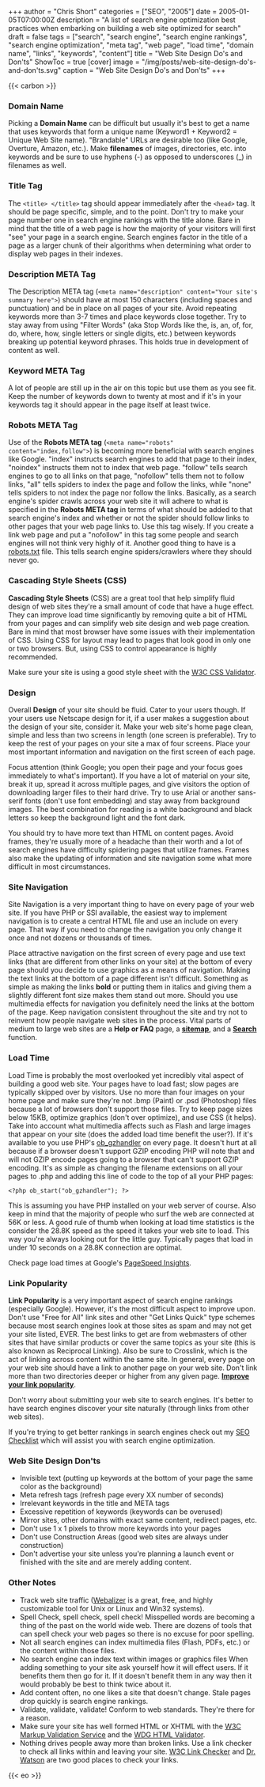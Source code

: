+++
author = "Chris Short"
categories = ["SEO", "2005"]
date = 2005-01-05T07:00:00Z
description = "A list of search engine optimization best practices when embarking on building a web site optimized for search"
draft = false
tags = ["search", "search engine", "search engine rankings", "search engine optimization", "meta tag", "web page", "load time", "domain name", "links", "keywords", "content"]
title = "Web Site Design Do's and Don'ts"
ShowToc = true
[cover]
image = "/img/posts/web-site-design-do's-and-don'ts.svg"
caption = "Web Site Design Do's and Don'ts"
+++

{{< carbon >}}

### Domain Name

Picking a **Domain Name** can be difficult but usually it's best to get a name that uses keywords that form a unique name (Keyword1 + Keyword2 = Unique Web Site name). "Brandable" URLs are desirable too (like Google, Overture, Amazon, etc.). Make **filenames** of images, directories, etc. into keywords and be sure to use hyphens (-) as opposed to underscores (_) in filenames as well.

### Title Tag

The `<title> </title>` tag should appear immediately after the `<head>` tag. It should be page specific, simple, and to the point. Don't try to make your page number one in search engine rankings with the title alone. Bare in mind that the title of a web page is how the majority of your visitors will first "see" your page in a search engine. Search engines factor in the title of a page as a larger chunk of their algorithms when determining what order to display web pages in their indexes.

### Description META Tag

The Description META tag (`<meta name="description" content="Your site's summary here">`) should have at most 150 characters (including spaces and punctuation) and be in place on all pages of your site. Avoid repeating keywords more than 3-7 times and place keywords close together. Try to stay away from using "Filter Words" (aka Stop Words like the, is, an, of, for, do, where, how, single letters or single digits, etc.) between keywords breaking up potential keyword phrases. This holds true in development of content as well.

### Keyword META Tag

A lot of people are still up in the air on this topic but use them as you see fit. Keep the number of keywords down to twenty at most and if it's in your keywords tag it should appear in the page itself at least twice.

### Robots META Tag

Use of the **Robots META tag** (`<meta name="robots" content="index,follow">`) is becoming more beneficial with search engines like Google. "index" instructs search engines to add that page to their index, "noindex" instructs them not to index that web page. "follow" tells search engines to go to all links on that page, "nofollow" tells them not to follow links, "all" tells spiders to index the page and follow the links, while "none" tells spiders to not index the page nor follow the links. Basically, as a search engine's spider crawls across your web site it will adhere to what is specified in the **Robots META tag** in terms of what should be added to that search engine's index and whether or not the spider should follow links to other pages that your web page links to. Use this tag wisely. If you create a link web page and put a "nofollow" in this tag some people and search engines will not think very highly of it. Another good thing to have is a [robots.txt](https://www.robotstxt.org/) file. This tells search engine spiders/crawlers where they should never go.

### Cascading Style Sheets (CSS)

**Cascading Style Sheets** (CSS) are a great tool that help simplify fluid design of web sites they're a small amount of code that have a huge effect. They can improve load time significantly by removing quite a bit of HTML from your pages and can simplify web site design and web page creation. Bare in mind that most browser have some issues with their implementation of CSS. Using CSS for layout may lead to pages that look good in only one or two browsers. But, using CSS to control appearance is highly recommended.

Make sure your site is using a good style sheet with the [W3C CSS Validator](https://jigsaw.w3.org/css-validator/).

### Design

Overall **Design** of your site should be fluid. Cater to your users though. If your users use Netscape design for it, if a user makes a suggestion about the design of your site, consider it. Make your web site's home page clean, simple and less than two screens in length (one screen is preferable). Try to keep the rest of your pages on your site a max of four screens. Place your most important information and navigation on the first screen of each page.

Focus attention (think Google; you open their page and your focus goes immediately to what's important). If you have a lot of material on your site, break it up, spread it across multiple pages, and give visitors the option of downloading larger files to their hard drive. Try to use Arial or another sans-serif fonts (don't use font embedding) and stay away from background images. The best combination for reading is a white background and black letters so keep the background light and the font dark.

You should try to have more text than HTML on content pages. Avoid frames, they're usually more of a headache than their worth and a lot of search engines have difficulty spidering pages that utilize frames. Frames also make the updating of information and site navigation some what more difficult in most circumstances.

### Site Navigation

Site Navigation is a very important thing to have on every page of your web site. If you have PHP or SSI available, the easiest way to implement navigation is to create a central HTML file and use an include on every page. That way if you need to change the navigation you only change it once and not dozens or thousands of times.

Place attractive navigation on the first screen of every page and use text links (that are different from other links on your site) at the bottom of every page should you decide to use graphics as a means of navigation. Making the text links at the bottom of a page different isn't difficult. Something as simple as making the links **bold** or putting them in italics and giving them a slightly different font size makes them stand out more. Should you use multimedia effects for navigation you definitely need the links at the bottom of the page. Keep navigation consistent throughout the site and try not to reinvent how people navigate web sites in the process. Vital parts of medium to large web sites are a **Help or FAQ** page, a [**sitemap**](/sitemap.xml), and a [**Search**](/search) function.

### Load Time

Load Time is probably the most overlooked yet incredibly vital aspect of building a good web site. Your pages have to load fast; slow pages are typically skipped over by visitors. Use no more than four images on your home page and make sure they're not .bmp (Paint) or .psd (Photoshop) files because a lot of browsers don't support those files. Try to keep page sizes below 15KB, optimize graphics (don't over optimize), and use CSS (it helps). Take into account what multimedia affects such as Flash and large images that appear on your site (does the added load time benefit the user?). If it's available to you use PHP's [ob_gzhandler](https://www.php.net/manual/en/function.ob-gzhandler.php) on every page. It doesn't hurt at all because if a browser doesn't support GZIP encoding PHP will note that and will not GZIP encode pages going to a browser that can't support GZIP encoding. It's as simple as changing the filename extensions on all your pages to .php and adding this line of code to the top of all your PHP pages:

`<?php ob_start("ob_gzhandler"); ?>`

This is assuming you have PHP installed on your web server of course. Also keep in mind that the majority of people who surf the web are connected at 56K or less. A good rule of thumb when looking at load time statistics is the consider the 28.8K speed as the speed it takes your web site to load. This way you're always looking out for the little guy. Typically pages that load in under 10 seconds on a 28.8K connection are optimal.

Check page load times at Google's [PageSpeed Insights](https://developers.google.com/speed/pagespeed/insights/).

### Link Popularity

**Link Popularity** is a very important aspect of search engine rankings (especially Google). However, it's the most difficult aspect to improve upon. Don't use "Free for All" link sites and other "Get Links Quick" type schemes because most search engines look at those sites as spam and may not get your site listed, EVER. The best links to get are from webmasters of other sites that have similar products or cover the same topics as your site (this is also known as Reciprocal Linking). Also be sure to Crosslink, which is the act of linking across content within the same site. In general, every page on your web site should have a link to another page on your web site. Don't link more than two directories deeper or higher from any given page. [**Improve your link popularity**](/link-popularity/).

Don't worry about submitting your web site to search engines. It's better to have search engines discover your site naturally (through links from other web sites).

If you're trying to get better rankings in search engines check out my [SEO Checklist](/seo-checklist/) which will assist you with search engine optimization.

### Web Site Design Don'ts

* Invisible text (putting up keywords at the bottom of your page the same color as the background)
* Meta refresh tags (refresh page every XX number of seconds)
* Irrelevant keywords in the title and META tags
* Excessive repetition of keywords (keywords can be overused)
* Mirror sites, other domains with exact same content, redirect pages, etc.
* Don't use 1 x 1 pixels to throw more keywords into your pages
* Don't use Construction Areas (good web sites are always under construction)
* Don't advertise your site unless you're planning a launch event or finished with the site and are merely adding content.

### Other Notes

* Track web site traffic ([Webalizer](http://www.webalizer.org/) is a great, free, and highly customizable tool for Unix or Linux and Win32 systems).
* Spell Check, spell check, spell check! Misspelled words are becoming a thing of the past on the world wide web. There are dozens of tools that can spell check your web pages so there is no excuse for poor spelling.
* Not all search engines can index multimedia files (Flash, PDFs, etc.) or the content within those files.
* No search engine can index text within images or graphics files
When adding something to your site ask yourself how it will effect users. If it benefits them then go for it. If it doesn't benefit them in any way then it would probably be best to think twice about it.
* Add content often, no one likes a site that doesn't change. Stale pages drop quickly is search engine rankings.
* Validate, validate, validate! Conform to web standards. They're there for a reason.
* Make sure your site has well formed HTML or XHTML with the [W3C Markup Validation Service](https://validator.w3.org/) and the [WDG HTML Validator](http://gnu.univ.gda.pl/wdg-html-validator/).
* Nothing drives people away more than broken links.  Use a link checker to check all links within and leaving your site. [W3C Link Checker](https://validator.w3.org/checklink) and [Dr. Watson](http://watson.addy.com/) are two good places to check your links.

{{< eo >}}
